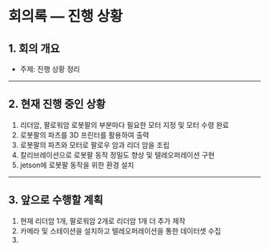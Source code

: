 # 회의록 — 진행 상황

## 1. 회의 개요 
- 주제: 진행 상황 정리

---

## 2. 현재 진행 중인 상황
  1. 리더암, 팔로워암 로봇팔의 부분마다 필요한 모터 지정 및 모터 수령 완료
  2. 로봇팔의 파츠를 3D 프린터를 활용하여 출력
  3. 로봇팔의 파츠와 모터로 팔로우 암과 리더 암을 조립
  4. 칼리브레이션으로 로봇팔 동작 정밀도 향상 및 텔레오퍼레이션 구현
  5. jetson에 로봇팔 동작을 위한 환경 설치
     
---

## 3. 앞으로 수행할 계획
  1. 현재 리더암 1개, 팔로워암 2개로 리더암 1개 더 추가 제작
  2. 카메라 및 스테이션을 설치하고 텔레오퍼레이션을 통한 데이터셋 수집
  3. 
